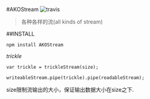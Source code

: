 #AKOStream
![travis](https://api.travis-ci.org/wyicwx/AKOStream.png)  

> 各种各样的流(all kinds of stream)

##INSTALL
```
npm install AKOStream
```

*trickle*
```
var trickle = trickleStream(size);

writeableStream.pipe(trickle).pipe(readableStream);
```
size限制流输出的大小，保证输出数据大小在size之下.





